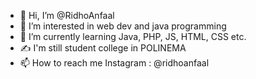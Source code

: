 - 👋 Hi, I’m @RidhoAnfaal
- 👀 I’m interested in web dev and java programming
- 🌱 I’m currently learning Java, PHP, JS, HTML, CSS etc.
- ✍ I'm still student college in POLINEMA 
- 📫 How to reach me Instagram : @ridhoanfaal
